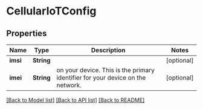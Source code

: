# CellularIoTConfig

## Properties
Name | Type | Description | Notes
------------ | ------------- | ------------- | -------------
**imsi** | **String** |  | [optional] 
**imei** | **String** | on your device. This is the primary identifier for your device on the network. | [optional] 

[[Back to Model list]](../README.md#documentation-for-models) [[Back to API list]](../README.md#documentation-for-api-endpoints) [[Back to README]](../README.md)



